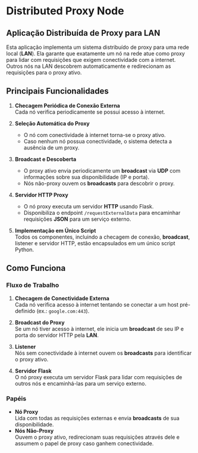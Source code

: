 # Distributed Proxy Node

## Aplicação Distribuída de Proxy para LAN

Esta aplicação implementa um sistema distribuído de proxy para uma rede local (**LAN**). Ela garante que exatamente um nó na rede atue como proxy para lidar com requisições que exigem conectividade com a internet. Outros nós na LAN descobrem automaticamente e redirecionam as requisições para o proxy ativo.

## Principais Funcionalidades

1. **Checagem Periódica de Conexão Externa**  
   Cada nó verifica periodicamente se possui acesso à internet.

2. **Seleção Automática do Proxy**  
   - O nó com conectividade à internet torna-se o proxy ativo.
   - Caso nenhum nó possua conectividade, o sistema detecta a ausência de um proxy.

3. **Broadcast e Descoberta**  
   - O proxy ativo envia periodicamente um **broadcast** via **UDP** com informações sobre sua disponibilidade (IP e porta).
   - Nós não-proxy ouvem os **broadcasts** para descobrir o proxy.

4. **Servidor HTTP Proxy**  
   - O nó proxy executa um servidor **HTTP** usando Flask.
   - Disponibiliza o endpoint `/requestExternalData` para encaminhar requisições **JSON** para um serviço externo.

5. **Implementação em Único Script**  
   Todos os componentes, incluindo a checagem de conexão, **broadcast**, listener e servidor HTTP, estão encapsulados em um único script Python.

## Como Funciona

### Fluxo de Trabalho
1. **Checagem de Conectividade Externa**  
   Cada nó verifica acesso à internet tentando se conectar a um host pré-definido (ex.: `google.com:443`).

2. **Broadcast do Proxy**  
   Se um nó tiver acesso à internet, ele inicia um **broadcast** de seu IP e porta do servidor HTTP pela **LAN**.

3. **Listener**  
   Nós sem conectividade à internet ouvem os **broadcasts** para identificar o proxy ativo.

4. **Servidor Flask**  
   O nó proxy executa um servidor Flask para lidar com requisições de outros nós e encaminhá-las para um serviço externo.

### Papéis
- **Nó Proxy**  
   Lida com todas as requisições externas e envia **broadcasts** de sua disponibilidade.
- **Nós Não-Proxy**  
   Ouvem o proxy ativo, redirecionam suas requisições através dele e assumem o papel de proxy caso ganhem conectividade.

